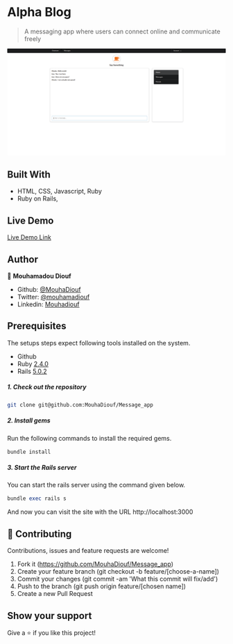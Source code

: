 # Alpha Blog

> A messaging app where users can connect online and communicate freely

![screenshot](./app/assets/images/screenshot.png)


## Built With

- HTML, CSS, Javascript, Ruby
- Ruby on Rails,

## Live Demo

[Live Demo Link](https://myalphamo.herokuapp.com/)


## Author

👤 **Mouhamadou Diouf**

- Github: [@MouhaDiouf](https://github.com/MouhaDiouf)
- Twitter: [@mouhamadiouf](https://twitter.com/mouhamadiouf)
- Linkedin: [Mouhadiouf](https://linkedin.com/mouhadiouf)

## Prerequisites

The setups steps expect following tools installed on the system.

- Github
- Ruby [2.4.0](https://github.com/organization/project-name/blob/master/.ruby-version#L1)
- Rails [5.0.2](https://github.com/organization/project-name/blob/master/Gemfile#L12)

##### 1. Check out the repository

```bash
git clone git@github.com:MouhaDiouf/Message_app
```

##### 2. Install gems

Run the following commands to install the required gems.

```ruby
bundle install
```

##### 3. Start the Rails server

You can start the rails server using the command given below.

```ruby
bundle exec rails s
```

And now you can visit the site with the URL http://localhost:3000

## 🤝 Contributing

Contributions, issues and feature requests are welcome!

1. Fork it (https://github.com/MouhaDiouf/Message_app)
2. Create your feature branch (git checkout -b feature/[choose-a-name])
3. Commit your changes (git commit -am 'What this commit will fix/add')
4. Push to the branch (git push origin feature/[chosen name])
5. Create a new Pull Request


## Show your support

Give a ⭐️ if you like this project!
